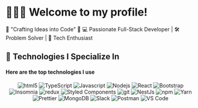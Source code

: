 # 🙋🏻‍♂️ Welcome to my profile!

🌟 "Crafting Ideas into Code" 🌟
💻 Passionate Full-Stack Developer | 🛠️ Problem Solver | 🚀 Tech Enthusiast

## 🚀 Technologies I Specialize In

#### Here are the top technologies I use

<p align="center"> <img alt="html5" src="https://img.shields.io/badge/-HTML5-E34F26?style=flat-square&logo=html5&logoColor=white" /> <img alt="TypeScript" src="https://img.shields.io/badge/-TypeScript-007ACC?style=flat-square&logo=typescript&logoColor=white" /> <img alt="Javascript" src="https://img.shields.io/badge/-javascript-f7df1c?style=flat-square&logo=javascript&logoColor=black" /> <img alt="Nodejs" src="https://img.shields.io/badge/-Nodejs-43853d?style=flat-square&logo=Node.js&logoColor=white" /> <img alt="React" src="https://img.shields.io/badge/-React-45b8d8?style=flat-square&logo=react&logoColor=white" /> <img alt="Bootstrap" src="https://img.shields.io/badge/-bootstrap-7953b3?style=flat-square&logo=javascript&logoColor=white" /> <img alt="Insomnia" src="https://img.shields.io/badge/-Insomnia-5849BE?style=flat-square&logo=insomnia&logoColor=white" /> <img alt="redux" src="https://img.shields.io/badge/-Redux-764ABC?style=flat-square&logo=redux&logoColor=white" /> <img alt="Styled Components" src="https://img.shields.io/badge/-Styled_Components-db7092?style=flat-square&logo=styled-components&logoColor=white" /> <img alt="git" src="https://img.shields.io/badge/-Git-F05032?style=flat-square&logo=git&logoColor=white" /> <img alt="NestJs" src="https://img.shields.io/badge/-NestJs-ea2845?style=flat-square&logo=nestjs&logoColor=white" /> <img alt="npm" src="https://img.shields.io/badge/-NPM-CB3837?style=flat-square&logo=npm&logoColor=white" /> <img alt="Yarn" src="https://img.shields.io/badge/-Yarn-2C8EBB?style=flat-square&logo=Yarn&logoColor=white" /> <img alt="Prettier" src="https://img.shields.io/badge/-Prettier-F7B93E?style=flat-square&logo=prettier&logoColor=white" /> <img alt="MongoDB" src="https://img.shields.io/badge/-MongoDB-13aa52?style=flat-square&logo=mongodb&logoColor=white" /> <img alt="Slack" src="https://img.shields.io/badge/-Slack-4A154B?style=flat-square&logo=Slack&logoColor=white" /> <img alt="Postman" src="https://img.shields.io/badge/-Postman-FF6C37?style=flat-square&logo=Postman&logoColor=white" /> <img alt="VS Code" src="https://img.shields.io/badge/-VS%20Code-0078D4?style=flat-square&logo=visual-studio-code&logoColor=white" /> </p>
